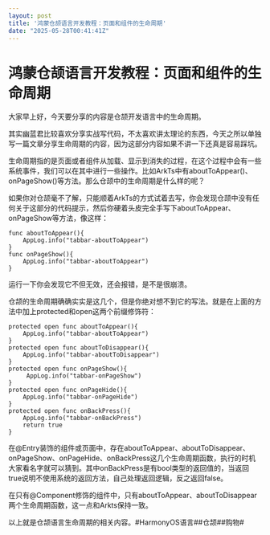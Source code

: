```yaml
---
layout: post
title: '鸿蒙仓颉语言开发教程：页面和组件的生命周期'
date: "2025-05-28T00:41:41Z"
---
```

鸿蒙仓颉语言开发教程：页面和组件的生命周期
=====================

大家早上好，今天要分享的内容是仓颉开发语言中的生命周期。

其实幽蓝君比较喜欢分享实战写代码，不太喜欢讲太理论的东西，今天之所以单独写一篇文章分享生命周期的内容，因为这部分内容如果不讲一下还真是容易踩坑。

生命周期指的是页面或者组件从加载、显示到消失的过程，在这个过程中会有一些系统事件，我们可以在其中进行一些操作。比如ArkTs中有aboutToAppear()、onPageShow()等方法。那么仓颉中的生命周期是什么样的呢？

如果你对仓颉毫不了解，只能顺着ArkTs的方式试着去写，你会发现仓颉中没有任何关于这部分的代码提示，然后你硬着头皮完全手写下aboutToAppear、onPageShow等方法，像这样：

    func aboutToAppear(){
        AppLog.info("tabbar-aboutToAppear")
    }
    func onPageShow(){
        AppLog.info("tabbar-aboutToAppear")
    }

运行一下你会发现它不但无效，还会报错，是不是很崩溃。

仓颉的生命周期确确实实是这几个，但是你绝对想不到它的写法。就是在上面的方法中加上protected和open这两个前缀修饰符：

    protected open func aboutToAppear(){
        AppLog.info("tabbar-aboutToAppear")
    }
    protected open func aboutToDisappear(){
        AppLog.info("tabbar-aboutToDisappear")
    }
    protected open func onPageShow(){
         AppLog.info("tabbar-onPageShow")
    }
    protected open func onPageHide(){
        AppLog.info("tabbar-onPageHide")
    }
    protected open func onBackPress(){
        AppLog.info("tabbar-onBackPress")
        return true
    }

在@Entry装饰的组件或页面中，存在aboutToAppear、aboutToDisappear、onPageShow、onPageHide、onBackPress这几个生命周期函数，执行的时机大家看名字就可以猜到。其中onBackPress是有bool类型的返回值的，当返回true说明不使用系统的返回方法，自己处理返回逻辑，反之返回false。

在只有@Component修饰的组件中，只有aboutToAppear、aboutToDisappear两个生命周期函数，这一点和Arkts保持一致。

以上就是仓颉语言生命周期的相关内容。#HarmonyOS语言##仓颉##购物#